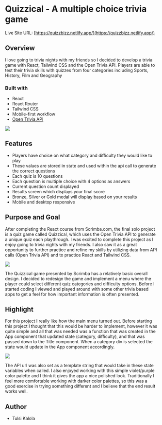 # Quizzical - A multiple choice trivia game

Live Site URL: [https://quizzbizz.netlify.app/](https://quizzbizz.netlify.app/)

## Overview

I love going to trivia nights with my friends so I decided to develop a trivia game with React, Tailwind CSS and the Open Trivia API. Players are able to test their trivia skills with quizzes from four categories including Sports, History, Film and Geography

### Built with

- React
- React Router
- Tailwind CSS
- Mobile-first workflow
- [Open Trivia API](https://opentdb.com/api_config.php)


![](/public/menu.png)

## Features
- Players have choice on what category and difficulty they would like to play
- These values are stored in state and used within the api call to generate the correct questions
- Each quiz is 10 questions
- Each question is multiple choice with 4 options as answers
- Current question count displayed
- Results screen which displays your final score
- Bronze, Silver or Gold medal will display based on your results
- Mobile and desktop responsive

## Purpose and Goal
After completing the React course from Scrimba.com, the final solo project is a quiz game called Quizzical, which uses the Open Trivia API to generate a unique quiz each playthrough. I was excited to complete this project as I enjoy going to trivia nights with my friends. I also saw it as a great opportunity to further practice and refine my skills by utilizing data from API calls (Open Trivia API) and to practice React and Tailwind CSS.

![](/public/question.png)

The Quizzical game presented by Scrimba has a relatively basic overall design. I decided to redesign the game and implement a menu where the player could select different quiz categories and difficulty options. Before I started coding I viewed and played around with some other trivia based apps to get a feel for how important information is often presented.

## Highlight
For this project I really like how the main menu turned out. Before starting this project I thought that this would be harder to implement, however it was quite simple and all that was needed was a function that was created in the App component that updated state (category, difficulty), and that was passed down to the Title component. When a category div is selected the state would update in the App component accordingly.

![](/public/results.png)

The API url was also set as a template string that would take in these state variables when called. I also enjoyed working with this simple violet/purple color palette and I think it gives the app a nice polished look. Traditionally I feel more comfortable working with darker color palettes, so this was a good exercise in trying something different and I believe that the end result works well.

## Author

- Tulsi Kalola

